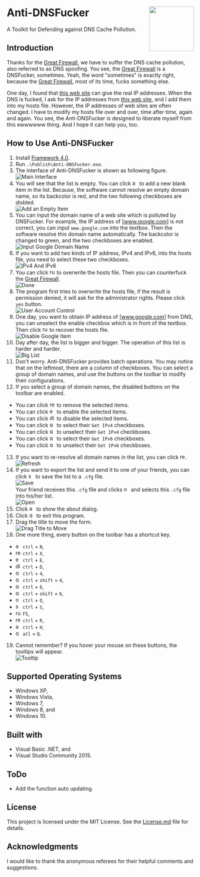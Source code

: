 # Anti-DNSFucker <img src = "/Publish/Icons/Logo.png" height = 120 align="right"> 

A Toolkit for Defending against DNS Cache Pollution.

## Introduction
Thanks for the [Great Firewall], we have to suffer the DNS cache pollution, also referred to as DNS spoofing. You see,  the [Great Firewall] is a DNSFucker, sometimes. Yeah, the word "sometimes" is exactly right, because the [Great Firewall], most of its time, fucks something else.

One day, I found that [this web site] can give the real IP addresses. When the DNS is fucked, I ask for the IP addresses from [this web site], and I add them into my hosts file. However, the IP addresses of web sites are often changed. I have to modify my hosts file over and over, time after time, again and again. You see, the Anti-DNSFucker is designed to liberate myself from this ewwwwww thing. And I hope it can help you, too.

## How to Use Anti-DNSFucker

1. Install [Framework 4.0].
2. Run `.\Publish\Anti-DNSFucker.exe`.
3. The interface of Anti-DNSFucker is shown as following figure.<br>
   ![Main Interface]
4. You will see that the list is empty. You can click <img src = "/Publish/Icons/Add.ico" height = 15 title = "add button"> to add a new blank item in the list. Because, the software cannot resolve an empty domain name, so its backcolor is red, and the two following checkboxes are disbled.<br>
   ![Add an Empty Item]
5. You can input the domain name of a web site which is polluted by DNSFucker. For example, the IP address of [www.google.com] is not correct, you can input `www.google.com` into the textbox. Then the software resolve this domain name automatically. The backcolor is changed to green, and the two checkboxes are enabled.<br>
   ![Input Google Domain Name]
6. If you want to add two kinds of IP address, IPv4 and IPv6, into the hosts file, you need to select these two checkboxes.<br>
   ![IPv4 And IPv6]
7. You can click <img src = "/Publish/Icons/Run.ico" height = 15 title = "run button"> to overwrite the hosts file. Then you can counterfuck the [Great Firewall].<br>
   ![Done]
8. The program first tries to overwrite the hosts file, if the result is permission denied, it will ask for the administrator rights. Please click `yes` button.<br>
   ![User Account Control]
9. One day, you want to obtain IP address of [www.google.com] from DNS, you can unselect the enable checkbox which is in front of the textbox. Then click <img src = "/Publish/Icons/Run.ico" height = 15 title = "run button"> to recover the hosts file.<br>
   ![Disable Google Item]
10. Day after day, the list is bigger and bigger. The operation of this list is harder and harder.<br>
   ![Big List]
11. Don't worry. Anti-DNSFucker provides batch operations. You may notice that on the leftmost, there are a column of checkboxes. You can select a group of domain names, and use the buttons on the toolbar to modify their configurations.
12. If you select a group of domain names, the disabled buttons on the toolbar are enabled.
  * You can click <img src = "/Publish/Icons/Remove.ico" height = 15 title = "remove button"> to remove the selected items.
  * You can click <img src = "/Publish/Icons/Enable.ico" height = 15 title = "enable button"> to enable the selected items.
  * You can click <img src = "/Publish/Icons/Disable.ico" height = 15 title = "disable button"> to disable the selected items.
  * You can click <img src = "/Publish/Icons/IPV4Enable.ico" height = 15 title = "get IPv4 button"> to select their `Get IPv4` checkboxes.
  * You can click <img src = "/Publish/Icons/IPV4Disable.ico" height = 15 title = "get IPv4 button"> to unselect their `Get IPv4` checkboxes.
  * You can click <img src = "/Publish/Icons/IPV6Enable.ico" height = 15 title = "get IPv6 button"> to select their `Get IPv6` checkboxes.
  * You can click <img src = "/Publish/Icons/IPV6Disable.ico" height = 15 title = "get IPv6 button"> to unselect their `Get IPv6` checkboxes.
13. If you want to re-resolve all domain names in the list, you can click <img src = "/Publish/Icons/Refresh.ico" height = 15 title = "refresh button">.<br>
   ![Refresh]
14. If you want to export the list and send it to one of your friends, you can click <img src = "/Publish/Icons/SaveAs.ico" height = 15 title = "save configuration button"> to save the list to a `.cfg` file.<br>
   ![Save]<br>
   Your friend receives this `.cfg` file and clicks <img src = "/Publish/Icons/Open.ico" height = 15 title = "open configuration button"> and selects this `.cfg` file into his/her list.<br>
   ![Open]
15. Click <img src = "/Publish/Icons/About.ico" height = 15 title = "about button"> to show the about dialog.
16. Click <img src = "/Publish/Icons/Quit.ico" height = 15 title = "quit button"> to exit this program.
17. Drag the title to move the form.<br>
    ![Drag Title to Move]
18. One more thing, every button on the toolbar has a shortcut key.
  * <img src = "/Publish/Icons/Add.ico" height = 15 title = "add button"> `ctrl` + `N`,
  * <img src = "/Publish/Icons/Remove.ico" height = 15 title = "remove button"> `ctrl` + `X`,
  * <img src = "/Publish/Icons/Enable.ico" height = 15 title = "enable button"> `ctrl` + `E`,
  * <img src = "/Publish/Icons/Disable.ico" height = 15 title = "disable button"> `ctrl` + `D`,
  * <img src = "/Publish/Icons/IPV4Enable.ico" height = 15 title = "get IPv4 button"> `ctrl` + `4`,
  * <img src = "/Publish/Icons/IPV4Disable.ico" height = 15 title = "get IPv4 button"> `ctrl` + `shift` + `4`,
  * <img src = "/Publish/Icons/IPV6Enable.ico" height = 15 title = "get IPv6 button"> `ctrl` + `6`,
  * <img src = "/Publish/Icons/IPV6Disable.ico" height = 15 title = "get IPv6 button"> `ctrl` + `shift` + `6`,
  * <img src = "/Publish/Icons/Open.ico" height = 15 title = "open configuration button"> `ctrl` + `O`,
  * <img src = "/Publish/Icons/SaveAs.ico" height = 15 title = "save configuration button"> `ctrl` + `S`,
  * <img src = "/Publish/Icons/Run.ico" height = 15 title = "run button"> `F5`,
  * <img src = "/Publish/Icons/Refresh.ico" height = 15 title = "refresh button"> `ctrl` + `R`,
  * <img src = "/Publish/Icons/About.ico" height = 15 title = "about button"> `ctrl` + `H`,
  * <img src = "/Publish/Icons/Quit.ico" height = 15 title = "quit button"> `atl` + `Q`.
19. Cannot remember? If you hover your mouse on these buttons, the tooltips will appear.<br>
   ![Tooltip]

## Supported Operating Systems

- Windows XP,
- Windows Vista,
- Windows 7,
- Windows 8, and
- Windows 10.

## Built with

- Visual Basic .NET, and
- Visual Studio Community 2015.

## ToDo

- Add the function auto updating.

## License
This project is licensed under the MIT License. See the [License.md] file for details.

## Acknowledgments
I would like to thank the anonymous referees for their helpful comments and suggestions.

[this web site]:http://geoip.neu.edu.cn/
[Great Firewall]:https://en.wikipedia.org/wiki/Great_Firewall
[Framework 4.0]:https://www.microsoft.com/en-us/download/details.aspx?id=17718
[www.google.com]:www.google.com
[Main Interface]:Screenshots/MainInterface.png "Main Interface"
[Add an Empty Item]:/Screenshots/AddAnEmptyItem.png "Add an Empty Item"
[Input Google Domain Name]:/Screenshots/InputGoogleDomainName.png "Input Google Domain Name"
[IPv4 And IPv6]:/Screenshots/IPv4AndIPv6.png "IPv4 And IPv6"
[Disable Google Item]:/Screenshots/DisableGoogleItem.png "Disable Google Item"
[Big List]:/Screenshots/BigList.png "Big List"
[Tooltip]:/Screenshots/Tooltip.png "Tooltip"
[Done]:/Screenshots/Done.png "Done"
[User Account Control]:/Screenshots/UserAccountControl.png "User Account Control"
[Drag Title to Move]:/Screenshots/DragTitleToMove.png "Drag Title to Move"
[Refresh]:/Screenshots/Refresh.png "Refresh"
[Open]:/Screenshots/Open.png "Open"
[Save]:/Screenshots/Save.png "Save"
[License.md]:/License.md